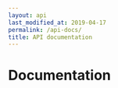 ```yaml
---
layout: api
last_modified_at: 2019-04-17
permalink: /api-docs/
title: API documentation
---
```


# Documentation
